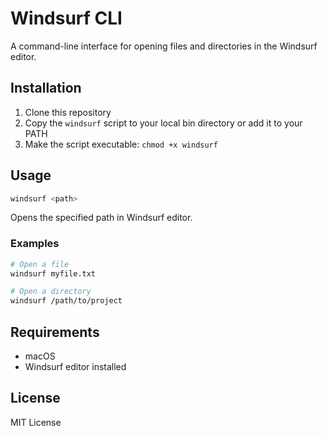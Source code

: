 # Windsurf CLI

A command-line interface for opening files and directories in the Windsurf editor.

## Installation

1. Clone this repository
2. Copy the `windsurf` script to your local bin directory or add it to your PATH
3. Make the script executable: `chmod +x windsurf`

## Usage

```bash
windsurf <path>
```

Opens the specified path in Windsurf editor.

### Examples

```bash
# Open a file
windsurf myfile.txt

# Open a directory
windsurf /path/to/project
```

## Requirements

- macOS
- Windsurf editor installed

## License

MIT License
